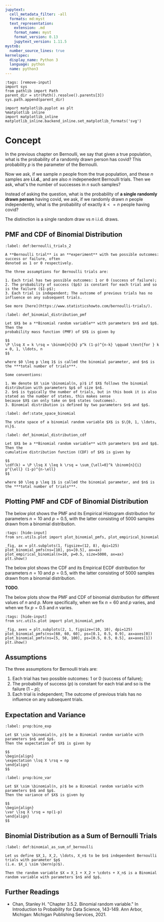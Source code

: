 ```yaml
---
jupytext:
  cell_metadata_filter: -all
  formats: md:myst
  text_representation:
    extension: .md
    format_name: myst
    format_version: 0.13
    jupytext_version: 1.11.5
mystnb:
  number_source_lines: true
kernelspec:
  display_name: Python 3
  language: python
  name: python3
---
```


```{code-cell} ipython3
:tags: [remove-input]
import sys
from pathlib import Path
parent_dir = str(Path().resolve().parents[3])
sys.path.append(parent_dir)

import matplotlib.pyplot as plt
%matplotlib inline
import matplotlib_inline
matplotlib_inline.backend_inline.set_matplotlib_formats('svg')
```

# Concept

In the previous chapter on Bernoulli, we say that given a true population,
what is the probability of a randomly drawn person has covid? This probability
$p$ is the parameter of the Bernoulli.

Now we ask, if we sample $n$ people from the true population, and these $n$ samples
are **i.i.d.**, and are also $n$ indepenedent Bernoulli trials. Then we ask,
what's the number of successes in $n$ such samples?

Instead of asking the question, what is the probability of **a single randomly drawn person**
having covid, we ask, if we randomly drawn $n$ people independently, what is the probability of exactly
$k <= n$ people having covid?

The distinction is a single random draw vs $n$ i.i.d. draws.

## PMF and CDF of Binomial Distribution

```{prf:definition} Bernoulli Trials
:label: def:bernoulli_trials_2

A **Bernoulli trial** is an **experiment** with two possible outcomes: success or failure, often
denoted as 1 or 0 respectively.

The three assumptions for Bernoulli trials are:

1. Each trial has two possible outcomes: 1 or 0 (success of failure);
2. The probability of success ($p$) is constant for each trial and so is the failure ($1-p$);
3. Each trial is independent; The outcome of previous trials has no influence on any subsequent trials.

See more [here](https://www.statisticshowto.com/bernoulli-trials/).
```

````{prf:definition} Binomial Distribution (PMF)
:label: def_binomial_distribution_pmf

Let $X$ be a **Binomial random variable** with parameters $n$ and $p$. Then the
probability mass function (PMF) of $X$ is given by

$$
\P \lsq X = k \rsq = \binom{n}{k} p^k (1-p)^{n-k} \qquad \text{for } k = 0, 1, \ldots, n
$$

where $0 \leq p \leq 1$ is called the binomial parameter, and $n$ is the ***total number of trials***.

Some conventions:

1. We denote $X \sim \binomial(n, p)$ if $X$ follows the binomial distribution with parameters $p$ of size $n$.
2. $n$ is typically the number of trials, but in this book it is also stated as the number of states, this makes sense
because $X$ can only take on $n$ states (outcomes).
3. Binomial distribution is defined by two parameters $n$ and $p$.
````

```{prf:definition} The State Space of Binomial Distribution
:label: def:state_space_binomial

The state space of a binomial random variable $X$ is $\{0, 1, \ldots, n\}$.
```

```{prf:definition} Binomial Distribution (CDF)
:label: def_binomial_distribution_cdf

Let $X$ be a **Binomial random variable** with parameters $n$ and $p$. Then the
cumulative distribution function (CDF) of $X$ is given by

$$
\cdf(k) = \P \lsq X \leq k \rsq = \sum_{\ell=0}^k \binom{n}{i} p^{\ell} (1-p)^{n-\ell}
$$

where $0 \leq p \leq 1$ is called the binomial parameter, and $n$ is the ***total number of trials***.
```

## Plotting PMF and CDF of Binomial Distribution

The below plot shows the PMF and its Empirical Histogram distribution for parameters
$n=10$ and $p=0.5$, with the latter consisting of 5000 samples drawn from a binomial distribution.

```{code-cell} ipython3
:tags: [hide-input]
from src.utils.plot import plot_binomial_pmfs, plot_empirical_binomial

_fig, ax = plt.subplots(1, figsize=(12, 8), dpi=125)
plot_binomial_pmfs(ns=[10], ps=[0.5], ax=ax)
plot_empirical_binomial(n=10, p=0.5, size=5000, ax=ax)
plt.show()
```

The below plot shows the CDF and its Empirical ECDF distribution for parameters $n=10$ and $p=0.5$,
with the latter consisting of 5000 samples drawn from a binomial distribution.

**TODO**.

The below plots show the PMF and CDF of binomial distribution for different values of $n$ and $p$.
More specifically, when we fix $n=60$ and $p$ varies, and when we fix $p=0.5$ and $n$ varies.

```{code-cell} ipython3
:tags: [hide-input]
from src.utils.plot import plot_binomial_pmfs

_fig, axes = plt.subplots(2, 1, figsize=(10, 10), dpi=125)
plot_binomial_pmfs(ns=[60, 60, 60], ps=[0.1, 0.5, 0.9], ax=axes[0])
plot_binomial_pmfs(ns=[5, 50, 100], ps=[0.5, 0.5, 0.5], ax=axes[1])
plt.show()
```

## Assumptions

The three assumptions for Bernoulli trials are:

1. Each trial has two possible outcomes: 1 or 0 (success of failure);
2. The probability of success ($p$) is constant for each trial and so is the failure ($1-p$);
3. Each trial is independent; The outcome of previous trials has no influence on any subsequent trials.


## Expectation and Variance

```{prf:property} Expectation of Binomial Distribution
:label: prop:bino_exp

Let $X \sim \binomial(n, p)$ be a Binomial random variable with parameters $n$ and $p$.
Then the expectation of $X$ is given by

$$
\begin{align}
\expectation \lsq X \rsq = np
\end{align}
$$
```

```{prf:property} Variance of Binomial Distribution
:label: prop:bino_var

Let $X \sim \binomial(n, p)$ be a Binomial random variable with parameters $n$ and $p$.
Then the variance of $X$ is given by

$$
\begin{align}
\var \lsq X \rsq = np(1-p)
\end{align}
$$
```

## Binomial Distribution as a Sum of Bernoulli Trials

```{prf:definition} Binomial Distribution as a Sum of Bernoulli Trials
:label: def:binomial_as_sum_of_bernoulli

Let us define $X_1, X_2, \ldots, X_n$ to be $n$ independent Bernoulli trials with parameter $p$
(i.e. $X_i \sim \bern(p)$).

Then the random variable $X = X_1 + X_2 + \cdots + X_n$ is a Binomial random variable with parameters $n$ and $p$.
```

## Further Readings

- Chan, Stanley H. "Chapter 3.5.2. Binomial random variable." In Introduction to Probability for Data Science, 143-149. Ann Arbor, Michigan: Michigan Publishing Services, 2021.